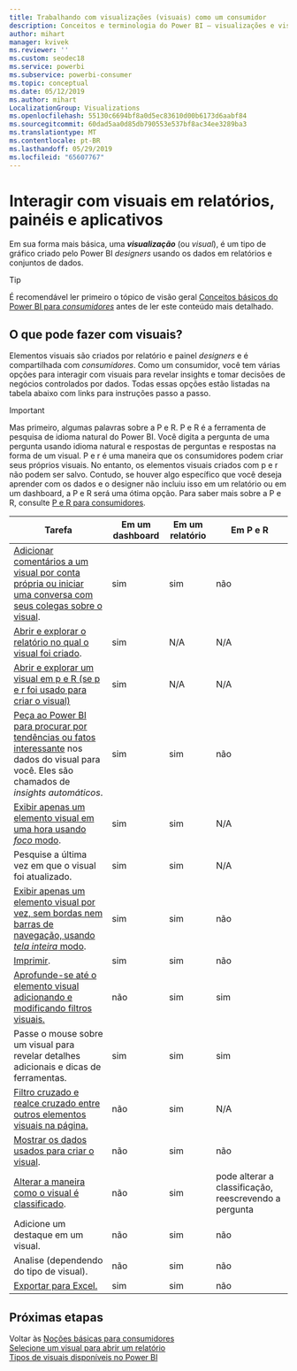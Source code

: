 ```yaml
---
title: Trabalhando com visualizações (visuais) como um consumidor
description: Conceitos e terminologia do Power BI – visualizações e visuais. O que é uma visualização ou um visual do Power BI.
author: mihart
manager: kvivek
ms.reviewer: ''
ms.custom: seodec18
ms.service: powerbi
ms.subservice: powerbi-consumer
ms.topic: conceptual
ms.date: 05/12/2019
ms.author: mihart
LocalizationGroup: Visualizations
ms.openlocfilehash: 55130c6694bf8a0d5ec83610d00b6173d6aabf84
ms.sourcegitcommit: 60dad5aa0d85db790553e537bf8ac34ee3289ba3
ms.translationtype: MT
ms.contentlocale: pt-BR
ms.lasthandoff: 05/29/2019
ms.locfileid: "65607767"
---
```

# <a name="interact-with-visuals-in-reports-dashboards-and-apps"></a>Interagir com visuais em relatórios, painéis e aplicativos

Em sua forma mais básica, uma ***visualização*** (ou *visual*), é um tipo de gráfico criado pelo Power BI *designers* usando os dados em relatórios e conjuntos de dados. 

> [!TIP]
> É recomendável ler primeiro o tópico de visão geral [Conceitos básicos do Power BI para *consumidores*](end-user-basic-concepts.md) antes de ler este conteúdo mais detalhado.

## <a name="what-can-i-do-with-visuals"></a>O que pode fazer com visuais?

Elementos visuais são criados por relatório e painel *designers* e é compartilhada com *consumidores*. Como um consumidor, você tem várias opções para interagir com visuais para revelar insights e tomar decisões de negócios controlados por dados. Todas essas opções estão listadas na tabela abaixo com links para instruções passo a passo.

> [!IMPORTANT]
> Mas primeiro, algumas palavras sobre a P e R. P e R é a ferramenta de pesquisa de idioma natural do Power BI. Você digita a pergunta de uma pergunta usando idioma natural e respostas de perguntas e respostas na forma de um visual. P e r é uma maneira que os consumidores podem criar seus próprios visuais. No entanto, os elementos visuais criados com p e r não podem ser salvo. Contudo, se houver algo específico que você deseja aprender com os dados e o designer não incluiu isso em um relatório ou em um dashboard, a P e R será uma ótima opção. Para saber mais sobre a P e R, consulte [P e R para consumidores](end-user-q-and-a.md).



|Tarefa  |Em um dashboard  |Em um relatório  | Em P e R
|---------|---------|---------|--------|
|[Adicionar comentários a um visual por conta própria ou iniciar uma conversa com seus colegas sobre o visual](end-user-comment.md).     |  sim       |   sim      |  não  |
|[Abrir e explorar o relatório no qual o visual foi criado](end-user-tiles.md).     |    sim     |   N/A      |  N/A |
|[Abrir e explorar um visual em p e R (se p e r foi usado para criar o visual)](end-user-q-and-a.md)     |   sim      |   N/A      |  N/A  |
|[Peça ao Power BI para procurar por tendências ou fatos interessante](end-user-insights.md) nos dados do visual para você.  Eles são chamados de *insights automáticos*.     |    sim     |   sim      | não   |
|[Exibir apenas um elemento visual em uma hora usando *foco* modo](end-user-focus.md).     | sim        |   sim      | N/A  |
|Pesquise a última vez em que o visual foi atualizado.     |  sim       |    sim     | N/A  |
|[Exibir apenas um elemento visual por vez, sem bordas nem barras de navegação, usando *tela inteira* modo](end-user-focus.md).     |   sim      |  sim       | não  |
|[Imprimir](end-user-print.md).     |  sim       |   sim      | não  |
|[Aprofunde-se até o elemento visual adicionando e modificando filtros visuais.](end-user-report-filter.md)     |    não     |   sim      | sim  |
|Passe o mouse sobre um visual para revelar detalhes adicionais e dicas de ferramentas.     |    sim     |   sim      | sim  |
|[Filtro cruzado e realce cruzado entre outros elementos visuais na página.](end-user-interactions.md)    |   não      |   sim      | N/A  |
|[Mostrar os dados usados para criar o visual](end-user-show-data.md).     |  não       |   sim      | não  |
| [Alterar a maneira como o visual é classificado](end-user-search-sort.md). | não  | sim  | pode alterar a classificação, reescrevendo a pergunta  |
| Adicione um destaque em um visual. | não  | sim  |  não |
| Analise (dependendo do tipo de visual). | não  | sim  | não  |
| [Exportar para Excel.](end-user-export.md) | sim | sim | não|

## <a name="next-steps"></a>Próximas etapas
Voltar às [Noções básicas para consumidores](end-user-basic-concepts.md)    
[Selecione um visual para abrir um relatório](end-user-report-open.md)    
[Tipos de visuais disponíveis no Power BI](end-user-visual-type.md)